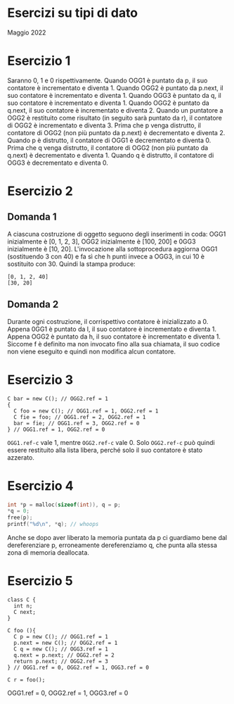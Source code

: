 # Esercizi su tipi di dato

Maggio 2022

# Esercizio 1

Saranno 0, 1 e 0 rispettivamente.
Quando OGG1 è puntato da p, il suo contatore è incrementato e diventa 1. Quando
OGG2 è puntato da p.next, il suo contatore è incrementato e diventa 1. Quando
OGG3 è puntato da q, il suo contatore è incrementato e diventa 1. Quando OGG2 è
puntato da q.next, il suo contatore è incrementato e diventa 2. Quando un
puntatore a OGG2 è restituito come risultato (in seguito sarà puntato da r), il
contatore di OGG2 è incrementato e diventa 3. Prima che p venga distrutto, il
contatore di OGG2 (non più puntato da p.next) è decrementato e diventa 2. Quando
p è distrutto, il contatore di OGG1 è decrementato e diventa 0. Prima che q
venga distrutto, il contatore di OGG2 (non più puntato da q.next) è decrementato
e diventa 1. Quando q è distrutto, il contatore di OGG3 è decrementato e diventa 0.

# Esercizio 2

## Domanda 1

A ciascuna costruzione di oggetto seguono degli inserimenti in coda: OGG1
inizialmente è [0, 1, 2, 3], OGG2 inizialmente è [100, 200] e 0GG3 inizialmente
è [10, 20]. L'invocazione alla sottoprocedura aggiorna OGG1 (sostituendo 3
con 40) e fa sì che h punti invece a OGG3, in cui 10 è sostituito con 30. Quindi
la stampa produce:

```
[0, 1, 2, 40]
[30, 20]
```

## Domanda 2

Durante ogni costruzione, il corrispettivo contatore è inizializzato a 0. Appena
0GG1 è puntato da l, il suo contatore è incrementato e diventa 1. Appena OGG2 è
puntato da h, il suo contatore è incrementato e diventa 1. Siccome f è definito
ma non invocato fino alla sua chiamata, il suo codice non viene eseguito e
quindi non modifica alcun contatore.

# Esercizio 3

```
C bar = new C(); // OGG2.ref = 1
{
  C foo = new C(); // OGG1.ref = 1, OGG2.ref = 1
  C fie = foo; // OGG1.ref = 2, OGG2.ref = 1
  bar = fie; // OGG1.ref = 3, OGG2.ref = 0
} // OGG1.ref = 1, OGG2.ref = 0
```

`OGG1.ref-c` vale 1, mentre `OGG2.ref-c` vale 0. Solo `OGG2.ref-c` può quindi
essere restituito alla lista libera, perché solo il suo contatore è stato
azzerato.

# Esercizio 4

```c
int *p = malloc(sizeof(int)), q = p;
*q = 0;
free(p);
printf("%d\n", *q); // whoops
```

Anche se dopo aver liberato la memoria puntata da p ci guardiamo bene dal
dereferenziare p, erroneamente dereferenziamo q, che punta alla stessa zona di
memoria deallocata.

# Esercizio 5

```
class C {
  int n;
  C next;
}

C foo (){
  C p = new C(); // OGG1.ref = 1
  p.next = new C(); // OGG2.ref = 1
  C q = new C(); // OGG3.ref = 1
  q.next = p.next; // OGG2.ref = 2
  return p.next; // OGG2.ref = 3
} // OGG1.ref = 0, OGG2.ref = 1, OGG3.ref = 0

C r = foo();
```

OGG1.ref = 0, OGG2.ref = 1, OGG3.ref = 0

